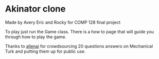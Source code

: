 # Akinator clone
Made by Avery Eric and Rocky for COMP 128 final project

To play just run the Game class. There is a how to page that will guide you through how to play the game.

Thanks to [allenai](https://github.com/allenai/twentyquestions) for crowdsourcing 20 questions answers on Mechanical Turk and putting them up for public use.

